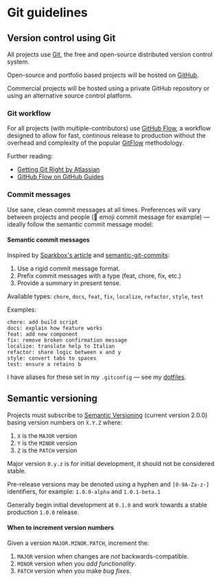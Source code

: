 # Git guidelines

## Version control using Git

All projects use [Git](https://git-scm.com), the free and open-source distributed version control system.

Open-source and portfolio based projects will be hosted on [GitHub](https://github.com).

Commercial projects will be hosted using a private GitHub repository or using an alternative source control platform.

### Git workflow

For all projects (with multiple-contributors) use [GitHub Flow](https://gitversion.readthedocs.io/en/latest/git-branching-strategies/githubflow/), a workflow designed to allow for fast, continous release to production without the overhead and complexity of the popular [GitFlow](http://datasift.github.io/gitflow/IntroducingGitFlow.html) methodology.

Further reading:

- [Getting Git Right by Atlassian](https://www.atlassian.com/git)
- [GitHub Flow on GitHub Guides](https://guides.github.com/introduction/flow/)

### Commit messages

Use sane, clean commit messages at all times. Preferences will vary between projects and people (:tada: emoji commit message for example) — ideally follow the semantic commit message model:

#### Semantic commit messages

Inspired by [Sparkbox's article](https://seesparkbox.com/foundry/semantic_commit_messages) and [semantic-git-commits](https://github.com/fteem/git-semantic-commits):

1. Use a rigid commit message format.
2. Prefix commit messages with a type (feat, chore, fix, etc.)
3. Provide a summary in present tense.

Available types: `chore`, `docs`, `feat`, `fix`, `localize`, `refactor`, `style`, `test`

Examples:

```
chore: add build script
docs: explain how feature works
feat: add new component
fix: remove broken confirmation message
localize: translate help to Italian
refactor: share logic between x and y
style: convert tabs to spaces
test: ensure a retains b
```

I have aliases for these set in my `.gitconfig` — see my [dotfiles](https://github.com/aaronbates/dotfiles).

## Semantic versioning

Projects must subscribe to [Semantic Versioning](http://semver.org/) (current version 2.0.0) basing version numbers on `X.Y.Z` where:

1. `X` is the `MAJOR` version 
2. `Y` is the `MINOR` version
3. `Z` is the `PATCH` version

Major version `0.y.z` is for initial development, it should not be considered stable.

Pre-release versions may be denoted using a hyphen and `[0-9A-Za-z-]` identifiers, for example: `1.0.0-alpha` and `1.0.1-beta.1`

Generally begin initial development at `0.1.0` and work towards a stable production `1.0.0` release.

#### When to increment version numbers

Given a version `MAJOR.MINOR.PATCH`, increment the:

1. `MAJOR` version when changes are _not_ backwards-compatible.
2. `MINOR` version when you _add functionality_.
3. `PATCH` version when you make _bug fixes_.